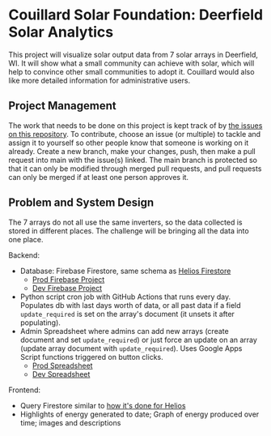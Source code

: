 # Couillard Solar Foundation: Deerfield Solar Analytics

This project will visualize solar output data from 7 solar arrays in Deerfield, WI. It will show what a small community can achieve with solar, which will help to convince other small communities to adopt it. Couillard would also like more detailed information for administrative users.

## Project Management

The work that needs to be done on this project is kept track of by [the issues on this repository](https://github.com/DSSD-Madison/couillard/issues). To contribute, choose an issue (or multiple) to tackle and assign it to yourself so other people know that someone is working on it already. Create a new branch, make your changes, push, then make a pull request into main with the issue(s) linked. The main branch is protected so that it can only be modified through merged pull requests, and pull requests can only be merged if at least one person approves it.

## Problem and System Design

The 7 arrays do not all use the same inverters, so the data collected is stored in different places. The challenge will be bringing all the data into one place.

Backend: 
- Database: Firebase Firestore, same schema as [Helios Firestore](https://console.firebase.google.com/project/helios-9d435/firestore)
  - [Prod Firebase Project](https://console.firebase.google.com/project/couillard-b61b8/overview)
  - [Dev Firebase Project](https://console.firebase.google.com/project/csf-dev-22601/overview)
- Python script cron job with GitHub Actions that runs every day. Populates db with last days worth of data, or all past data if a field `update_required` is set on the array's document (it unsets it after populating).
- Admin Spreadsheet where admins can add new arrays (create document and set `update_required`) or just force an update on an array (update array document with `update_required`). Uses Google Apps Script functions triggered on button clicks.
  - [Prod Spreadsheet](https://docs.google.com/spreadsheets/d/1S9nvMsymOAseaOQ_cnDN_oBePvDAuavbSKx_wkPa8Bk)
  - [Dev Spreadsheet](https://docs.google.com/spreadsheets/d/14oG8Wn8Y-n9lH_hVYZD7kLDxU1EOii3BOJBTnbnweQc/edit#gid=0)

Frontend: 
- Query Firestore similar to [how it's done for Helios](https://github.com/DSSD-Madison/Helios/blob/main/frontend/helios-dashboard/src/routes/Dashboard/FetchData.js)
- Highlights of energy generated to date; Graph of energy produced over time; images and descriptions
